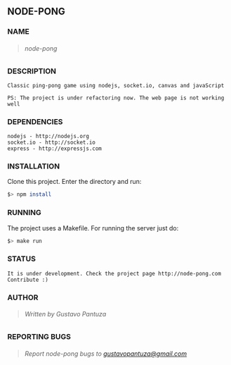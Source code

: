 ## NODE-PONG

### NAME
> ###### node-pong
	
### DESCRIPTION

	Classic ping-pong game using nodejs, socket.io, canvas and javaScript

    PS: The project is under refactoring now. The web page is not working well

### DEPENDENCIES

	nodejs - http://nodejs.org
	socket.io - http://socket.io
	express - http://expressjs.com

### INSTALLATION

Clone this project. Enter the directory and run:

```bash
$> npm install
```

### RUNNING

The project uses a Makefile. For running the server just do:

```bash
$> make run
```

	
### STATUS

    It is under development. Check the project page http://node-pong.com
    Contribute :)

### AUTHOR
> ###### Written by Gustavo Pantuza

### REPORTING BUGS

> ###### Report node-pong bugs to gustavopantuza@gmail.com
